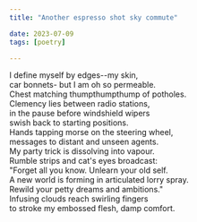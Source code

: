 ```yaml
---
title: "Another espresso shot sky commute"

date: 2023-07-09
tags: [poetry]

---
```


I define myself by edges--my skin,   
car bonnets- but I am oh so permeable.   
Chest matching thumpthumpthump of potholes.   
Clemency lies between radio stations,   
in the pause before windshield wipers   
swish back to starting positions.   
Hands tapping morse on the steering wheel,   
messages to distant and unseen agents.  
My party trick is dissolving into vapour.   
Rumble strips and cat's eyes broadcast:  
"Forget all you know. Unlearn your old self.   
A new world is forming in articulated lorry spray.   
Rewild your petty dreams and ambitions."  
Infusing clouds reach swirling fingers  
to stroke my embossed flesh, damp comfort. 